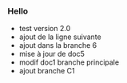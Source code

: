 ### Hello

* test version 2.0
* ajout de la ligne suivante
* ajout dans la branche 6
* mise à jour de doc5
* modif doc1 branche principale
* ajout branche C1
